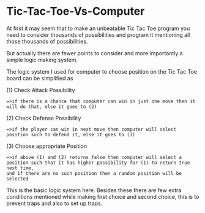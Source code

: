 # Tic-Tac-Toe-Vs-Computer

At first it may seem that to make an unbeatable Tic Tac Toe program you need to consider thousands of possibilities and program it mentioning all those thousands of possibilities.

But actually there are fewer points to consider and more importantly a simple logic making system.

The logic system I used for computer to choose position on the Tic Tac Toe board can be simplified as

  (1) Check Attack Possibility
  
    =>if there is a chance that computer can win in just one move then it will do that, else it goes to (2)
    
  (2) Check Defense Possibility
  
    =>if the player can win in next move then computer will select position such to defend it, else it goes to (3)
    
  (3) Choose appropriate Position
  
    =>if above (1) and (2) returns false then computer will select a position such that it has higher possibility for (1) to return true next time,
    and if there are no such position then a random position will be selected

This is the basic logic system here. Besides these there are few extra conditions mentioned while making first choice and second choice, this is to prevent traps and also to set up traps.
